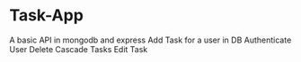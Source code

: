 # Task-App
A basic API in mongodb and express
Add Task for a user in DB
Authenticate User
Delete Cascade Tasks
Edit Task
